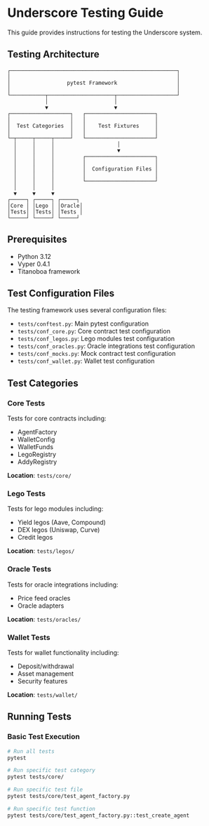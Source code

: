 # Underscore Testing Guide

This guide provides instructions for testing the Underscore system.

## Testing Architecture

```
┌─────────────────────────────────────────────────────┐
│                                                     │
│                  pytest Framework                   │
│                                                     │
└───────────┬─────────────────────┬───────────────────┘
            │                     │
            ▼                     ▼
┌───────────────────┐   ┌──────────────────────┐
│                   │   │                      │
│  Test Categories  │   │    Test Fixtures     │
│                   │   │                      │
└─┬─────┬─────┬─────┘   └──────────────────────┘
  │     │     │                    │
  │     │     │                    ▼
  │     │     │         ┌──────────────────────┐
  │     │     │         │                      │
  │     │     │         │  Configuration Files │
  │     │     │         │                      │
  │     │     │         └──────────────────────┘
  │     │     │
  ▼     ▼     ▼
┌─────┐ ┌─────┐ ┌─────┐
│Core │ │Lego │ │Oracle│
│Tests│ │Tests│ │Tests │
└─────┘ └─────┘ └─────┘
```

## Prerequisites

- Python 3.12
- Vyper 0.4.1
- Titanoboa framework

## Test Configuration Files

The testing framework uses several configuration files:

- `tests/conftest.py`: Main pytest configuration
- `tests/conf_core.py`: Core contract test configuration
- `tests/conf_legos.py`: Lego modules test configuration
- `tests/conf_oracles.py`: Oracle integrations test configuration
- `tests/conf_mocks.py`: Mock contract test configuration
- `tests/conf_wallet.py`: Wallet test configuration

## Test Categories

### Core Tests

Tests for core contracts including:
- AgentFactory
- WalletConfig
- WalletFunds
- LegoRegistry
- AddyRegistry

**Location**: `tests/core/`

### Lego Tests

Tests for lego modules including:
- Yield legos (Aave, Compound)
- DEX legos (Uniswap, Curve)
- Credit legos

**Location**: `tests/legos/`

### Oracle Tests

Tests for oracle integrations including:
- Price feed oracles
- Oracle adapters

**Location**: `tests/oracles/`

### Wallet Tests

Tests for wallet functionality including:
- Deposit/withdrawal
- Asset management
- Security features

**Location**: `tests/wallet/`

## Running Tests

### Basic Test Execution

```bash
# Run all tests
pytest

# Run specific test category
pytest tests/core/

# Run specific test file
pytest tests/core/test_agent_factory.py

# Run specific test function
pytest tests/core/test_agent_factory.py::test_create_agent
```
